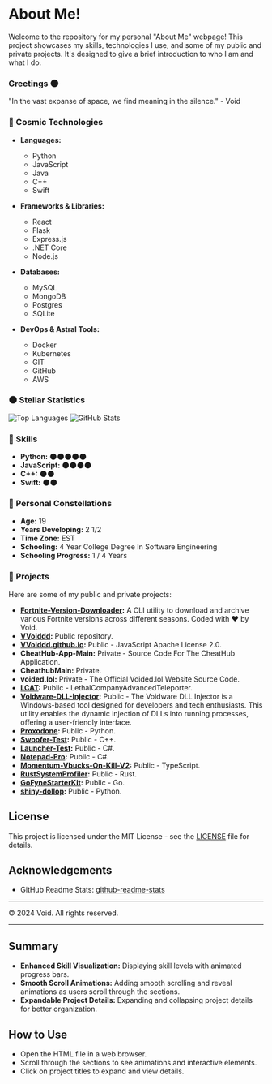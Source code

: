 # About Me!

Welcome to the repository for my personal "About Me" webpage! This project showcases my skills, technologies I use, and some of my public and private projects. It's designed to give a brief introduction to who I am and what I do.

### Greetings 🌑
"In the vast expanse of space, we find meaning in the silence." - Void

### 🚀 Cosmic Technologies

- **Languages:**
  - Python
  - JavaScript
  - Java
  - C++
  - Swift

- **Frameworks & Libraries:**
  - React
  - Flask
  - Express.js
  - .NET Core
  - Node.js

- **Databases:**
  - MySQL
  - MongoDB
  - Postgres
  - SQLite

- **DevOps & Astral Tools:**
  - Docker
  - Kubernetes
  - GIT
  - GitHub
  - AWS

### 🌑 Stellar Statistics

![Top Languages](https://github-readme-stats.vercel.app/api/top-langs/?username=VVoiddd&layout=compact&theme=dark)
![GitHub Stats](https://github-readme-stats.vercel.app/api?username=VVoiddd&show_icons=true&theme=dark)

### 🔧 Skills

- **Python:** 🌑🌑🌑🌑🌑
- **JavaScript:** 🌑🌑🌑🌑
- **C++:** 🌑🌑
- **Swift:** 🌑🌑

### 🌟 Personal Constellations

- **Age:** 19
- **Years Developing:** 2 1/2
- **Time Zone:** EST
- **Schooling:** 4 Year College Degree In Software Engineering
- **Schooling Progress:** 1 / 4 Years

### 🚀 Projects

Here are some of my public and private projects:

- **[Fortnite-Version-Downloader](https://github.com/VVoiddd/Fortnite-Version-Downloader):** A CLI utility to download and archive various Fortnite versions across different seasons. Coded with ❤ by Void.
- **[VVoiddd](https://github.com/VVoiddd):** Public repository.
- **[VVoiddd.github.io](https://github.com/VVoiddd/VVoiddd.github.io):** Public - JavaScript Apache License 2.0.
- **CheatHub-App-Main:** Private - Source Code For The CheatHub Application.
- **CheathubMain:** Private.
- **voided.lol:** Private - The Official Voided.lol Website Source Code.
- **[LCAT](https://github.com/VVoiddd/LCAT):** Public - LethalCompanyAdvancedTeleporter.
- **[Voidware-DLL-Injector](https://github.com/VVoiddd/Voidware-DLL-Injector):** Public - The Voidware DLL Injector is a Windows-based tool designed for developers and tech enthusiasts. This utility enables the dynamic injection of DLLs into running processes, offering a user-friendly interface.
- **[Proxodone](https://github.com/VVoiddd/Proxodone):** Public - Python.
- **[Swoofer-Test](https://github.com/VVoiddd/Swoofer-Test):** Public - C++.
- **[Launcher-Test](https://github.com/VVoiddd/Launcher-Test):** Public - C#.
- **[Notepad-Pro](https://github.com/VVoiddd/Notepad-Pro):** Public - C#.
- **[Momentum-Vbucks-On-Kill-V2](https://github.com/VVoiddd/Momentum-Vbucks-On-Kill-V2):** Public - TypeScript.
- **[RustSystemProfiler](https://github.com/VVoiddd/RustSystemProfiler):** Public - Rust.
- **[GoFyneStarterKit](https://github.com/VVoiddd/GoFyneStarterKit):** Public - Go.
- **[shiny-dollop](https://github.com/VVoiddd/shiny-dollop):** Public - Python.

## License

This project is licensed under the MIT License - see the [LICENSE](LICENSE) file for details.

## Acknowledgements

- GitHub Readme Stats: [github-readme-stats](https://github.com/anuraghazra/github-readme-stats)

---

&copy; 2024 Void. All rights reserved.

---

## Summary
- **Enhanced Skill Visualization:** Displaying skill levels with animated progress bars.
- **Smooth Scroll Animations:** Adding smooth scrolling and reveal animations as users scroll through the sections.
- **Expandable Project Details:** Expanding and collapsing project details for better organization.

## How to Use
- Open the HTML file in a web browser.
- Scroll through the sections to see animations and interactive elements.
- Click on project titles to expand and view details.